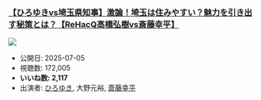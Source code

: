 ### [【ひろゆきvs埼玉県知事】激論！埼玉は住みやすい？魅力を引き出す秘策とは？【ReHacQ高橋弘樹vs斎藤幸平】](https://www.youtube.com/watch?v=ioJUyuvTb6k)
[![](https://img.youtube.com/vi/ioJUyuvTb6k/sddefault.jpg)](https://www.youtube.com/watch?v=ioJUyuvTb6k)
-   公開日: 2025-07-05
-   視聴数: 172,005
-   **いいね数: 2,117**
-   出演者: [ひろゆき](/rehacq_fan/people/ひろゆき "wikilink"), 大野元裕, [斎藤幸平](/rehacq_fan/people/斎藤幸平 "wikilink")
